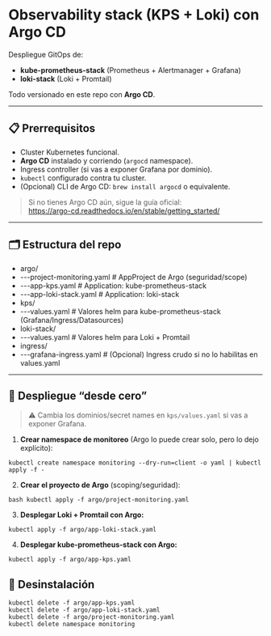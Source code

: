 # Observability stack (KPS + Loki) con Argo CD

Despliegue GitOps de:

- **kube-prometheus-stack** (Prometheus + Alertmanager + Grafana)
- **loki-stack** (Loki + Promtail)

Todo versionado en este repo con **Argo CD**.

---

## 📋 Prerrequisitos

- Cluster Kubernetes funcional.
- **Argo CD** instalado y corriendo (`argocd` namespace).
- Ingress controller (si vas a exponer Grafana por dominio).
- `kubectl` configurado contra tu cluster.
- (Opcional) CLI de Argo CD: `brew install argocd` o equivalente.

> Si no tienes Argo CD aún, sigue la guía oficial:  
> https://argo-cd.readthedocs.io/en/stable/getting_started/

---

## 🗂️ Estructura del repo

- argo/
- ---project-monitoring.yaml # AppProject de Argo (seguridad/scope)
- ---app-kps.yaml # Application: kube-prometheus-stack
- ---app-loki-stack.yaml # Application: loki-stack
- kps/
- ---values.yaml # Valores helm para kube-prometheus-stack (Grafana/Ingress/Datasources)
- loki-stack/
- ---values.yaml # Valores helm para Loki + Promtail
- ingress/
- ---grafana-ingress.yaml # (Opcional) Ingress crudo si no lo habilitas en values.yaml


---

## 🚀 Despliegue “desde cero”

> ⚠️ Cambia los dominios/secret names en `kps/values.yaml` si vas a exponer Grafana.

1. **Crear namespace de monitoreo** (Argo lo puede crear solo, pero lo dejo explícito):

```
kubectl create namespace monitoring --dry-run=client -o yaml | kubectl apply -f -
```

2. **Crear el proyecto de Argo** (scoping/seguridad):

```
bash kubectl apply -f argo/project-monitoring.yaml
```

3. **Desplegar Loki + Promtail con Argo:**

```
kubectl apply -f argo/app-loki-stack.yaml
```

4. **Desplegar kube-prometheus-stack con Argo:**

```
kubectl apply -f argo/app-kps.yaml
```

## 🧹 Desinstalación

```
kubectl delete -f argo/app-kps.yaml
kubectl delete -f argo/app-loki-stack.yaml
kubectl delete -f argo/project-monitoring.yaml
kubectl delete namespace monitoring
```